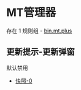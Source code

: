 # MT管理器

存在 1 规则组 - [bin.mt.plus](/src/apps/bin.mt.plus.ts)

## 更新提示-更新弹窗

默认禁用

- [快照-0](https://i.gkd.li/import/12908784)
